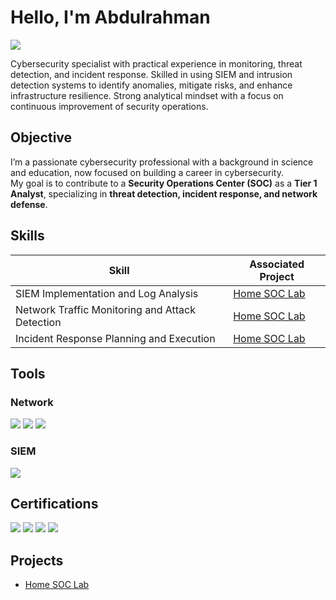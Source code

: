 # Hello, I'm Abdulrahman
<a href="https://linkedin.com/in/abinsnkar"><img src="https://img.shields.io/badge/-LinkedIn-0072b1?&style=for-the-badge&logo=linkedin&logoColor=white" /></a>

Cybersecurity specialist with practical experience in monitoring, threat detection, and incident response. Skilled in using SIEM and intrusion detection systems to identify anomalies, mitigate risks, and enhance infrastructure resilience. Strong analytical mindset with a focus on continuous improvement of security operations.

## Objective

I’m a passionate cybersecurity professional with a background in science and education, now focused on building a career in cybersecurity.  
My goal is to contribute to a **Security Operations Center (SOC)** as a **Tier 1 Analyst**, specializing in **threat detection, incident response, and network defense**.

## Skills

| Skill                                         | Associated Project         |
|-----------------------------------------------|----------------------------|
| SIEM Implementation and Log Analysis          | <a href="https://github.com/dehmi0042/Home-SOC-Lab.git"> Home SOC Lab</a>|
| Network Traffic Monitoring and Attack Detection | <a href="https://github.com/dehmi0042/Home-SOC-Lab.git"> Home SOC Lab</a>|
| Incident Response Planning and Execution      | <a href="https://github.com/dehmi0042/Home-SOC-Lab.git"> Home SOC Lab</a>|

## Tools

### Network
<div>
    <img src="https://img.shields.io/badge/-Wireshark-1679A7?&style=for-the-badge&logo=Wireshark&logoColor=white" />
    <img src="https://img.shields.io/badge/-Snort-EF3B2D?&style=for-the-badge&logo=Suricata&logoColor=white" />
    <img src="https://img.shields.io/badge/-Zeek-777BB4?&style=for-the-badge&logo=Zeek&logoColor=white" />
</div>


### SIEM
<div>
    <img src="https://img.shields.io/badge/-Splunk-000000?&style=for-the-badge&logo=Splunk&logoColor=white" />
</div>

## Certifications
<div>
<img src="https://img.shields.io/badge/-PenTest%2B-FF0000?&style=for-the-badge&logo=CompTIA&logoColor=white" />
<img src="https://img.shields.io/badge/-Security%2B-FF0000?&style=for-the-badge&logo=CompTIA&logoColor=white" />
<img src="https://img.shields.io/badge/-Network%2B-007ACC?&style=for-the-badge&logo=CompTIA&logoColor=white" />
<img src="https://img.shields.io/badge/-A%2B-4D4D4D?&style=for-the-badge&logo=CompTIA&logoColor=white" />
</div>

## Projects
- <a href="https://github.com/dehmi0042/Home-SOC-Lab.git"> Home SOC Lab</a>
